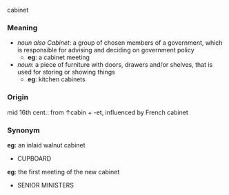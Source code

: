 cabinet
### Meaning
+ _noun also Cabinet_: a group of chosen members of a government, which is responsible for advising and deciding on government policy
	+ __eg__: a cabinet meeting
+ _noun_: a piece of furniture with doors, drawers and/or shelves, that is used for storing or showing things
    + __eg__: kitchen cabinets

### Origin

mid 16th cent.: from ↑cabin + -et, influenced by French cabinet

### Synonym

__eg__: an inlaid walnut cabinet

+ CUPBOARD

__eg__: the first meeting of the new cabinet

+ SENIOR MINISTERS


